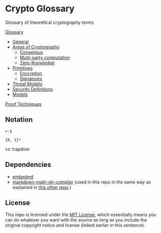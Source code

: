 # Crypto Glossary
Glossary of theoretical cryptography terms

[Glossary](glossary.md)  
- [General](glossary.md#general)
- [Areas of Cryptography](glossary.md#areas-of-cryptography)
    - [Consensus](subareas/consensus.md)
    - [Multi-party computation](subareas/mpc.md)   
    - [Zero-Knowledge](subareas/zk.md)
- [Primitives](glossary.md#cryptographic-primitives)
    - [Encryption](primitives/encryption.md)
    - [Signatures](primitives/signatures.md)
- [Threat Models](glossary.md#threat-models)
- [Security Definitions](glossary.md#security-definitions--notions)
- [Models](glossary.md#models)

[Proof Techniques](proofs.md)  

## Notation

`<-$`

`{0, 1}*`

`td`: trapdoor

## Dependencies

- [embedmd](https://github.com/kylepollina/embedmd)
- [markdown-math-gh-compiler](https://github.com/jeremy-rifkin/markdown-math-gh-compiler) (used in this repo in the same way as explained in [this other repo](https://github.com/nglaeser/gh-md-test/).)

## License

This repo is licensed under the [MIT License](https://github.com/nglaeser/crypto-glossary/blob/main/LICENSE), which essentially means you can do whatever you want with the source as long as you include the original copyright notice and license (linked earlier in this sentence).